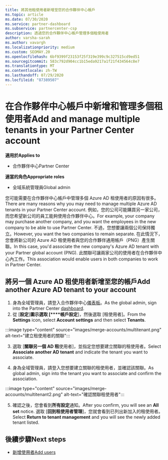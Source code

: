 ```yaml
---
title: 將其他租使用者新增至您的合作夥伴中心帳戶
ms.topic: article
ms.date: 07/30/2020
ms.service: partner-dashboard
ms.subservice: partnercenter-csp
description: 透過您的合作夥伴中心帳戶管理多個租使用者
author: varsha-sarah
ms.author: vavargh
ms.localizationpriority: medium
ms.custom: SEOMAY.20
ms.openlocfilehash: 6bf9399f23153f25f319e399c9c327515cd9ed51
ms.sourcegitcommit: 583c792d904cc1b15eda9217a1f21f434564c8e7
ms.translationtype: MT
ms.contentlocale: zh-TW
ms.lasthandoff: 07/29/2020
ms.locfileid: "87389507"
---
```

# <a name="add-and-manage-multiple-tenants-in-your-partner-center-account"></a><span data-ttu-id="869aa-103">在合作夥伴中心帳戶中新增和管理多個租使用者</span><span class="sxs-lookup"><span data-stu-id="869aa-103">Add and manage multiple tenants in your Partner Center account</span></span>

<span data-ttu-id="869aa-104">**適用於**</span><span class="sxs-lookup"><span data-stu-id="869aa-104">**Applies to**</span></span>

- <span data-ttu-id="869aa-105">合作夥伴中心</span><span class="sxs-lookup"><span data-stu-id="869aa-105">Partner Center</span></span>

<span data-ttu-id="869aa-106">**適當的角色**</span><span class="sxs-lookup"><span data-stu-id="869aa-106">**Appropriate roles**</span></span>

- <span data-ttu-id="869aa-107">全域系統管理員</span><span class="sxs-lookup"><span data-stu-id="869aa-107">Global admin</span></span>

<span data-ttu-id="869aa-108">您可能需要在合作夥伴中心帳戶中管理多個 Azure AD 租使用者的原因有很多。</span><span class="sxs-lookup"><span data-stu-id="869aa-108">There are many reasons why you may need to manage multiple Azure AD tenants in your Partner Center account.</span></span> <span data-ttu-id="869aa-109">例如，您的公司可能購買另一家公司，而您希望新公司的員工能夠使用合作夥伴中心。</span><span class="sxs-lookup"><span data-stu-id="869aa-109">For example, your company may purchase another company, and you want the employees in the new company to be able to use Partner Center.</span></span> <span data-ttu-id="869aa-110">不過，您想要讓兩個公司保持獨立。</span><span class="sxs-lookup"><span data-stu-id="869aa-110">However, you want the two companies to remain separate.</span></span> <span data-ttu-id="869aa-111">在此情況下，您會將新公司的 Azure AD 租使用者與您的合作夥伴通用帳戶（PNG）產生關聯。</span><span class="sxs-lookup"><span data-stu-id="869aa-111">In this case, you'd associate the new company's Azure AD tenant with your Partner global account (PNG).</span></span> <span data-ttu-id="869aa-112">此關聯可讓兩家公司的使用者在合作夥伴中心內工作。</span><span class="sxs-lookup"><span data-stu-id="869aa-112">This association would enable users in both companies to work in Partner Center.</span></span>

## <a name="add-another-azure-ad-tenant-to-your-account"></a><span data-ttu-id="869aa-113">將另一個 Azure AD 租使用者新增至您的帳戶</span><span class="sxs-lookup"><span data-stu-id="869aa-113">Add another Azure AD tenant to your account</span></span>

1. <span data-ttu-id="869aa-114">身為全域管理員，請登入合作夥伴中心[儀表板](https://partner.microsoft.com/dashboard)。</span><span class="sxs-lookup"><span data-stu-id="869aa-114">As the global admin, sign into the Partner Center [dashboard](https://partner.microsoft.com/dashboard).</span></span>
1. <span data-ttu-id="869aa-115">從 [**設定**]**圖示選取 [\*\*\*\*帳戶設定**]，然後選取 [租使用者]。</span><span class="sxs-lookup"><span data-stu-id="869aa-115">From the **Settings** icon, select **Account settings** and then select **Tenants**.</span></span>
 
:::image type="content" source="images/merge-accounts/multitenant.png" alt-text="建立租使用者的關聯"::: 

3. <span data-ttu-id="869aa-117">選取 [**關聯另一個 AD 租**使用者]，並指定您想要建立關聯的租使用者。</span><span class="sxs-lookup"><span data-stu-id="869aa-117">Select **Associate another AD tenant** and indicate the tenant you want to associate.</span></span>

1. <span data-ttu-id="869aa-118">身為全域管理員，請登入您想要建立關聯的租使用者，並確認該關聯。</span><span class="sxs-lookup"><span data-stu-id="869aa-118">As global admin, sign into the tenant you want to associate and confirm the association.</span></span> 

:::image type="content" source="images/merge-accounts/multitenant2.png" alt-text="確認關聯租使用者"::: 

5. <span data-ttu-id="869aa-120">確認之後，您會看到**所有設定**通知。</span><span class="sxs-lookup"><span data-stu-id="869aa-120">After you confirm, you will see an **All set** notice.</span></span>  <span data-ttu-id="869aa-121">選取 [**回到租使用者管理**]，您就會看到已列出新加入的租使用者。</span><span class="sxs-lookup"><span data-stu-id="869aa-121">Select **Return to tenant management** and you will see the newly added tenant listed.</span></span>
 
## <a name="next-steps"></a><span data-ttu-id="869aa-122">後續步驟</span><span class="sxs-lookup"><span data-stu-id="869aa-122">Next steps</span></span>

- [<span data-ttu-id="869aa-123">新增使用者</span><span class="sxs-lookup"><span data-stu-id="869aa-123">Add users</span></span>](create-user-accounts-and-set-permissions.md)
